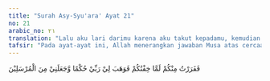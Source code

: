 ```yaml
---
title: "Surah Asy-Syu'ara' Ayat 21"
no: 21
arabic_no: ٢١
translation: "Lalu aku lari darimu karena aku takut kepadamu, kemudian Tuhanku menganugerahkan ilmu kepadaku serta Dia menjadikan aku salah seorang di antara rasul-rasul."
tafsir: "Pada ayat-ayat ini, Allah menerangkan jawaban Musa atas cercaan dan penghinaan Fir'aun terhadapnya, setelah kekakuan pada lidahnya hilang. Musa menjelaskan bahwa pembunuhan yang dilakukannya terhadap tukang roti Fir'aun yang bertengkar dengan seorang dari Bani Israil adalah suatu ketidaksengajaan dan tidak direncanakan. Dia hanya ingin melerai dan memberi pelajaran kepada tukang roti itu agar tidak berlaku kasar dan menghina Bani Israil. Dia memang memukulnya tetapi tidak bermaksud untuk membunuh, karena tidak tahan melihat tukang roti itu begitu sombong dan menghina kaumnya, Bani Israil. Kalau itu dianggap kesalahan, maka Musa mengakui bahwa waktu itu dia betul-betul khilaf.\n\nSekarang dia sudah berubah, Musa telah menjadi rasul yang diberi tugas oleh Allah untuk mengajak Fir'aun dan kaumnya kepada kehidupan beragama yang benar. Musa juga diberi tugas untuk membebaskan Bani Israil dari perbudakan yang tidak benar, yaitu perbudakan manusia oleh manusia.\n\nJika Fir'aun menyebut-nyebut jasa baiknya yang telah mengasuh Musa dan mendidiknya di istana, hal itu disebabkan kebijaksanaan Fir'aun atas keinginan istrinya untuk menyelamatkannya ketika ia dibuang ibunya ke Sungai Nil. Keluarga Fir'aun kemudian mengambilnya dan memelihara serta membesarkannya. Di sisi lain, Fir'aun telah mengeksploitasi Bani Israil dengan memperlakukan mereka sebagai budak."
---
```

فَفَرَرْتُ مِنْكُمْ لَمَّا خِفْتُكُمْ فَوَهَبَ لِيْ رَبِّيْ حُكْمًا وَّجَعَلَنِيْ مِنَ الْمُرْسَلِيْنَ  